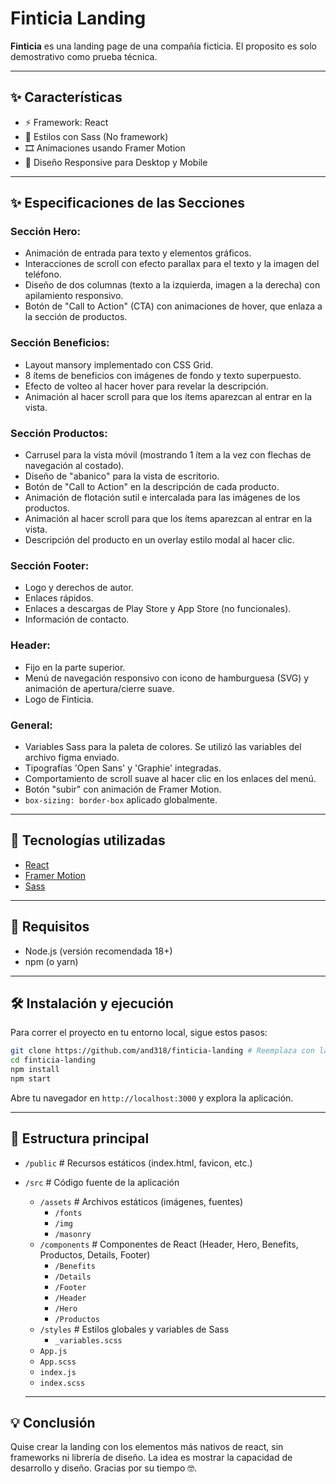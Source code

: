 # Finticia Landing

**Finticia** es una landing page de una compañía ficticia. El proposito es solo demostrativo como prueba técnica.

---

## ✨ Características

- ⚡ Framework: React
- 🎨 Estilos con Sass (No framework)
- 🎞️ Animaciones usando Framer Motion
- 📱 Diseño Responsive para Desktop y Mobile

----

## ✨ Especificaciones de las Secciones

### Sección Hero:
- Animación de entrada para texto y elementos gráficos.
- Interacciones de scroll con efecto parallax para el texto y la imagen del teléfono.
- Diseño de dos columnas (texto a la izquierda, imagen a la derecha) con apilamiento responsivo.
- Botón de "Call to Action" (CTA) con animaciones de hover, que enlaza a la sección de productos.

### Sección Beneficios:
- Layout mansory implementado con CSS Grid.
- 8 ítems de beneficios con imágenes de fondo y texto superpuesto.
- Efecto de volteo al hacer hover para revelar la descripción.
- Animación al hacer scroll para que los ítems aparezcan al entrar en la vista.

### Sección Productos:
- Carrusel para la vista móvil (mostrando 1 ítem a la vez con flechas de navegación al costado).
- Diseño de "abanico" para la vista de escritorio.
- Botón de "Call to Action" en la descripción de cada producto.
- Animación de flotación sutil e intercalada para las imágenes de los productos.
- Animación al hacer scroll para que los ítems aparezcan al entrar en la vista.
- Descripción del producto en un overlay estilo modal al hacer clic.


### Sección Footer:
- Logo y derechos de autor.
- Enlaces rápidos.
- Enlaces a descargas de Play Store y App Store (no funcionales).
- Información de contacto.

### Header:
- Fijo en la parte superior.
- Menú de navegación responsivo con icono de hamburguesa (SVG) y animación de apertura/cierre suave.
- Logo de Finticia.

### General:
- Variables Sass para la paleta de colores. Se utilizó las variables del archivo figma enviado.
- Tipografías 'Open Sans' y 'Graphie' integradas.
- Comportamiento de scroll suave al hacer clic en los enlaces del menú.
- Botón "subir" con animación de Framer Motion.
- `box-sizing: border-box` aplicado globalmente.

---

## 🚀 Tecnologías utilizadas

- [React](https://react.dev)
- [Framer Motion](https://www.framer.com/motion/)
- [Sass](https://sass-lang.com/)

---

## 🧪 Requisitos

- Node.js (versión recomendada 18+)
- npm (o yarn)

---

## 🛠 Instalación y ejecución

Para correr el proyecto en tu entorno local, sigue estos pasos:

```bash
git clone https://github.com/and318/finticia-landing # Reemplaza con la URL de tu repositorio
cd finticia-landing
npm install
npm start
```

Abre tu navegador en `http://localhost:3000` y explora la aplicación.

---

## 📁 Estructura principal

- `/public` # Recursos estáticos (index.html, favicon, etc.)
- `/src` # Código fuente de la aplicación
  - `/assets` # Archivos estáticos (imágenes, fuentes)
    - `/fonts`
    - `/img`
    - `/masonry`
  - `/components` # Componentes de React (Header, Hero, Benefits, Productos, Details, Footer)
    - `/Benefits`
    - `/Details`
    - `/Footer`
    - `/Header`
    - `/Hero`
    - `/Productos`
  - `/styles` # Estilos globales y variables de Sass
    - `_variables.scss`
  - `App.js`
  - `App.scss`
  - `index.js`
  - `index.scss`

  ---

## 💡 Conclusión
Quise crear la landing con los elementos más nativos de react, sin frameworks ni librería de diseño. La idea es mostrar la capacidad de desarrollo y diseño.   Gracias por su tiempo 🤓.